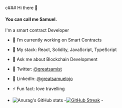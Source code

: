 c### Hi there 👋
#### You can call me Samuel.
I'm a smart contract Developer
- 🔭 I’m currently working on Smart Contracts
- 🎯 My stack: React, Solidity, JavaScript, TypeScript
- 💬 Ask me about Blockchain Development
- 🍜 Twitter: [@greatsamist](https://twitter.com/greatsamist)
- 🍜 LinkedIn: [@greatsamuelojo](https://www.linkedin.com/in/greatsamuelojo/)
- ⚡ Fun fact: love travelling
 
-  ![Anurag's GitHub stats](https://github-readme-stats.vercel.app/api?username=greatsamist&show_icons=true&theme=blue-green)  -[![GitHub Streak](https://github-readme-streak-stats.herokuapp.com/?user=greatsamist&theme=gotham)](https://git.io/streak-stats)  - 

<!--
**greatsamist/greatsamist** is a ✨ _special_ ✨ repository because its `README.md` (this file) appears on your GitHub profile.

Here are some ideas to get you started:

- 🔭 I’m currently working on ...
- 🌱 I’m currently learning ...
- 👯 I’m looking to collaborate on ...
- 🤔 I’m looking for help with ...
- 💬 Ask me about ...
- 📫 How to reach me: ...
- 😄 Pronouns: ...
- ⚡ Fun fact: ...
-->
